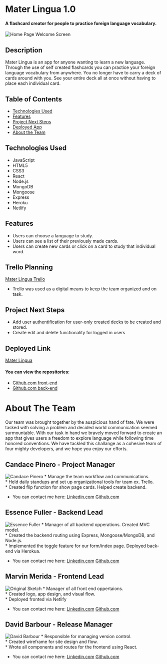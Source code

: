 # Mater Lingua 1.0

#### A flashcard creator for people to practice foreign language vocabulary. 

<img src="https://i.imgur.com/e4HO4cN.png" alt="Home Page Welcome Screen"/>

## Description
Mater Lingua is an app for anyone wanting to learn a new language. Through the use of self created flashcards you can practice your foreign language vocabulary from anywhere. You no longer have to carry a deck of cards around with you. See your entire deck all at once without having to place each individual card.  

## Table of Contents
* [Technologies Used](#technologiesused)
* [Features](#features)
* [Project Next Steps](#nextsteps)
* [Deployed App](#deployment)
* [About the Team](#team)

## <a name="technologiesused"></a>Technologies Used
* JavaScript
* HTML5
* CSS3
* React
* Node.js
* MongoDB
* Mongoose
* Express
* Heroku
* Netlify


## Features
* Users can choose a language to study.
* Users can see a list of their previously made cards.
* Users can create new cards or click on a card to study that individual word. 


## Trello Planning
[Mater Lingua Trello](https://trello.com/b/nKZlIljC/mater-lingua)
* Trello was used as a digital means to keep the team organized and on task. 

## <a name="nextsteps"></a>Project Next Steps
* Add user authentification for user-only created decks to be created and stored.
* Create edit and delete functionality for logged in users


## <a name="deployment"></a>Deployed Link

[Mater Lingua](https://materlingua.netlify.app/)


#### You can view the repositories:
* [Github.com front-end](https://github.com/mmarvin3/Project-3-Application-Frontend/)
* [Github.com back-end](https://github.com/eufuller/Project-3-Application)


# <a name="team"></a>About The Team
Our team was brought together by the auspicious hand of fate. We were tasked with solving a problem and decided world communication seemed surmountable. With our task in hand we bravely moved forward to create an app that gives users a freedom to explore language while following time honored conventions. We have tackled this challange as a cohesive team of four mighty developers, and we hope you enjoy our efforts.

## Candace Pinero - Project Manager
<img src="https://i.imgur.com/DZUoqrab.jpg" alt="Candace Pinero"/>
* Manage the team workflow and communications. </br>
* Held daily standups and set up organizational tools for team ex. Trello.</br>
* Created flip function for show page cards. Helped create backend. </br>

* You can contact me here:
[Linkedin.com](https://www.linkedin.com/in/candace-pinero-84a6b922b/)
[Github.com](https://github.com/candacepinero)

## Essence Fuller - Backend Lead
<img src="https://i.imgur.com/O9Gj1X0b.jpg" alt="Essence Fuller"/>
* Manager of all backend opperations. Created MVC model.</br>
* Created the backend routing using Express, Mongoose/MongoDB, and Node.js.</br> 
* Implemented the toggle feature for our form/index page. Deployed back-end via Herokua.</br>

* You can contact me here:
[Linkedin.com](https://www.linkedin.com/in/essencefuller/)
[Github.com](https://github.com/eufuller)

## Marvin Merida - Frontend Lead
<img src="https://i.imgur.com/0gsV0B1b.jpg" alt="Original Sketch"/>
* Manager of all front end oppertaions. </br>
* Created logo, app design, and visual flow.</br>
* Deployed fronted via Netlify</br>

* You can contact me here:
[Linkedin.com](https://www.linkedin.com/in/marvin-merida/)
[Github.com](https://github.com/mmarvin3)

## David Barbour - Release Manager
<img src="https://i.imgur.com/T9PDInob.png" alt="David Barbour"/>
* Responsible for managing version control. </br>
* Created wireframe for site design and flow.</br>
* Wrote all components and routes for the frontend using React. </br>

* You can contact me here:
[Linkedin.com](https://www.linkedin.com/in/david-barbour/)
[Github.com](https://github.com/BarbourD)



